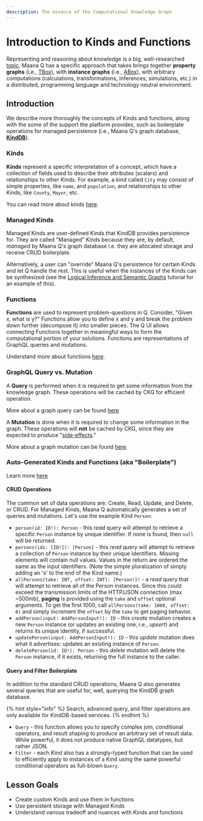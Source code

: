 ```yaml
---
description: The essence of the Computational Knowledge Graph
---
```


# Introduction to Kinds and Functions

Representing and reasoning about knowledge is a big, well-researched [topic](https://en.wikipedia.org/wiki/Knowledge_representation_and_reasoning).  Maana Q has a specific approach that takes brings together **property graphs** \(i.e., [TBox](https://en.wikipedia.org/wiki/Tbox)\), with **instance graphs** \(i.e., [ABox](https://en.wikipedia.org/wiki/Abox)\), with arbitrary computations \(calculations, transformations, inferences, simulations, etc.\) in a distributed, programming language and technology neutral environment.

## Introduction

We describe more thoroughly the concepts of Kinds and functions, along with the some of the support the platform provides, such as boilerplate operations for managed persistence \(i.e., Maana Q's graph database, [**KindDB**](../../../product-guide/platform-features/data-and-domain-models.md)\).

### Kinds

**Kinds** represent a specific interpretation of a concept, which have a collection of fields used to describe their attributes \(scalars\) and relationships to other Kinds.  For example, a kind called `City` may consist of simple properties, like `name`, and `population`, and relationships to other Kinds, like `County`, `Mayor`, etc. 

You can read more about kinds [here](https://app.gitbook.com/@maana/s/q/v/3.2.1/product-guide/getting-started-with-maana/building-knowledge-layers/kinds-and-functions).

### Managed Kinds

Managed Kinds are user-defined Kinds that KindDB provides persistence for. They are called "Managed" Kinds because they are, by default, _managed_ by Maana Q's graph database i.e. they are allocated storage and receive CRUD boilerplate.

Alternatively, a user can "override” Maana Q's persistence for certain Kinds and let Q handle the rest.  This is useful when the instances of the Kinds can be synthesized \(see the [Logical Inference and Semantic Graphs](../../advanced/inference/logical-inference-and-semantic-graphs.md) tutorial for an example of this\).

### Functions

**Functions**  are used to represent problem-questions in Q. Consider, "Given x, what is y?" Functions allow you to define x and y and break the problem down further \(decompose it\) into smaller pieces. The Q UI allows connecting Functions together in meaningful ways to form the computational portion of your solutions. Functions are representations of GraphQL queries and mutations.

Understand more about functions [here](https://app.gitbook.com/@maana/s/q/v/3.2.1/product-guide/getting-started-with-maana/building-knowledge-layers/understanding-functions).

### GraphQL Query vs. Mutation

A **Query** is performed when it is required to get some information from the knowledge graph.  These operations will be cached by CKG for efficient operation.

More about a graph query can be found [here](https://maana.gitbook.io/q/v/3.2.1/product-guide/reference-guide/technical-design-and-architecture/kinds-and-fields/kind-queries)

A **Mutation** is done when it is required to change some information in the graph.  These operations will **not** be cached by CKG, since they are expected to produce "[side-effects](https://en.wikipedia.org/wiki/Side_effect_%28computer_science%29)."

More about a graph mutation can be found [here](https://maana.gitbook.io/q/v/3.2.1/product-guide/reference-guide/graphql/graphql-schema-language/graph-mutations)

### Auto-Generated Kinds and Functions \(aka "Boilerplate"\)

Learn more [here](https://maana.gitbook.io/q/v/3.2.1/product-guide/getting-started-with-maana/building-knowledge-layers/kinds-and-functions/auto-generated-kinds-and-functions)

#### CRUD Operations

The common set of data operations are: Create, Read, Update, and Delete, or CRUD.  For Managed Kinds, Maana Q automatically generates a set of queries and mutations.  Let's use the example Kind `Person`:

* `person(id: ID!): Person` - this _read_ query will attempt to retrieve a specific `Person` instance by unique identifier.  If none is found, then `null` will be returned.
* `persons(ids: [ID!]): [Person]` - this _read_ query will attempt to retrieve a collection of `Person` instance by their unique identifiers. Missing elements will contain null values.  Values in the return are ordered the same as the input identifiers. \(Note the simple pluralization of simply adding an 's' to the end of the Kind name.\)
* `allPersons(take: INT, offset: INT): [Person!]!` - a _read_ query that will attempt to retrieve all of the Person instances.  Since this could exceed the transmission limits of the HTTP/JSON connection \(max ~500mb\), **paging** is provided using the `take` and `offset` optional arguments. To get the first 1000, call `allPersons(take: 1000, offset: 0)`  and simply increment the `offset` by the `take` to get paging behavior.
* `addPerson(input: AddPersonInput!): ID` - this _create_ mutation creates a new `Person` instance \(or updates an existing one, i.e., _upsert_\) and returns its unique identity, if successful.
* `updatePerson(input: AddPersonInput!): ID` - this _update_ mutation does what it advertises: updates an existing instance of `Person`.
* `deletePerson(id: ID!): Person` - this _delete_ mutation will delete the `Person` instance, if it exists, returning the full instance to the caller.

#### Query and Filter Boilerplate

In addition to the standard CRUD operations, Maana Q also generates several queries that are useful for, well, querying the KindDB graph database.

{% hint style="info" %}
Search, advanced query, and filter operations are only available for KindDB-based services.
{% endhint %}

* `Query` - this function allows you to specify complex join, conditional operators, and result shaping to produce an arbitrary set of result data.  While powerful, it does not produce native GraphQL datatypes, but rather JSON.
* `Filter` - each Kind also has a strongly-typed function that can be used to efficiently apply to instances of a Kind using the same powerful conditional operators as full-blown `Query`.

## **Lesson Goals**

* Create custom Kinds and use them in functions
* Use persistent storage with Managed Kinds
* Understand various tradeoff and nuances with Kinds and functions

